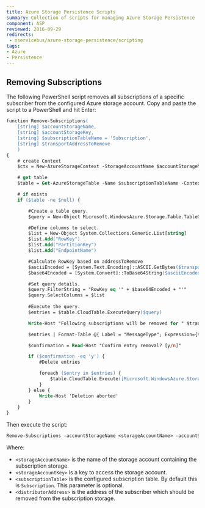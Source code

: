 ```yaml
---
title: Azure Storage Persistence Scripts
summary: Collection of scripts for managing Azure Storage Persistence
component: ASP
reviewed: 2016-09-29
redirects:
 - nservicebus/azure-storage-persistence/scripting
tags:
- Azure
- Persistence
---
```


## Removing Subscriptions

The following PowerShell script removes all subscriptions of a specific subscriber from the configured Azure storage account. Copy and paste the script to a PowerShell and hit Enter:

```ps
function Remove-Subscriptions(
    [string] $accountStorageName,
    [string] $accountStorageKey,
    [string] $subscriptionTableName = 'Subscription',
    [string] $transportAddressToRemove
    )
{
    # create Context
    $ctx = New-AzureStorageContext -StorageAccountName $accountStorageName -StorageAccountKey  $accountStorageKey

    # get table 
    $table = Get-AzureStorageTable -Name $subscriptionTableName -Context $ctx -ErrorAction Ignore

    # if exists
    if ($table -ne $null) {

        #Create a table query.
        $query = New-Object Microsoft.WindowsAzure.Storage.Table.TableQuery

        #Define columns to select.
        $list = New-Object System.Collections.Generic.List[string]
        $list.Add("RowKey")
        $list.Add("PartitionKey")
        $list.Add("EndpointName")

        #Calculate RowKey based on addressToRemove
        $asciiEncoded = [System.Text.Encoding]::ASCII.GetBytes($transportAddressToRemove)
        $base64Encoded = [System.Convert]::ToBase64String($asciiEncoded)

        #Set query details.
        $query.FilterString = "RowKey eq '" + $base64Encoded + "'"
        $query.SelectColumns = $list
        
        #Execute the query.
        $entries = $table.CloudTable.ExecuteQuery($query)

        Write-Host "Following subscriptions will be removed for " $transportAddressToRemove

        $entries | Format-Table @{ Label = "MessageType"; Expression={$_.PartitionKey}}, @{ Label = "EndpointName"; Expression={$_.Properties["EndpointName"].StringValue }} -AutoSize

        $confirmation = Read-Host "Confirm entry removal? [y/n]"

        if ($confirmation -eq 'y') {
            #Delete entries

            foreach ($entry in $entries) {
                $table.CloudTable.Execute([Microsoft.WindowsAzure.Storage.Table.TableOperation]::Delete($entry))
            }
        } else {
            Write-Host 'Deletion aborted'
        }
    }
}
```

Then execute the script:

```ps
Remove-Subscriptions -accountStorageName <storageAccountName> -accountStorageKey <storageAccountKey> -subscriptionTableName <subscriptionTable> -transportAddressToRemove <subscriberAddress>
```

Where:

 * `<storageAccountName>` is the name of the storage account containing the subscription storage.
 * `<storageAccountKey>` is a key to access the storage account.
 * `<subscriptionTable>` is the configured subscription table. By default this is `Subscription`. This parameter is optional.
 * `<distributorAddress>` is the address of the subscriber which should be removed from the subscription storage.